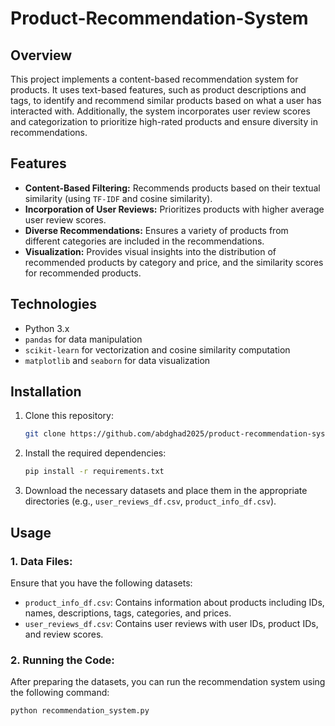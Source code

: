 # Product-Recommendation-System

## Overview
This project implements a content-based recommendation system for products. It uses text-based features, such as product descriptions and tags, to identify and recommend similar products based on what a user has interacted with. Additionally, the system incorporates user review scores and categorization to prioritize high-rated products and ensure diversity in recommendations.

## Features
- **Content-Based Filtering:** Recommends products based on their textual similarity (using `TF-IDF` and cosine similarity).
- **Incorporation of User Reviews:** Prioritizes products with higher average user review scores.
- **Diverse Recommendations:** Ensures a variety of products from different categories are included in the recommendations.
- **Visualization:** Provides visual insights into the distribution of recommended products by category and price, and the similarity scores for recommended products.

## Technologies
- Python 3.x
- `pandas` for data manipulation
- `scikit-learn` for vectorization and cosine similarity computation
- `matplotlib` and `seaborn` for data visualization

## Installation
1. Clone this repository:
    ```bash
    git clone https://github.com/abdghad2025/product-recommendation-system.git
    ```

2. Install the required dependencies:
    ```bash
    pip install -r requirements.txt
    ```

3. Download the necessary datasets and place them in the appropriate directories (e.g., `user_reviews_df.csv`, `product_info_df.csv`).

## Usage

### 1. Data Files:
Ensure that you have the following datasets:
- `product_info_df.csv`: Contains information about products including IDs, names, descriptions, tags, categories, and prices.
- `user_reviews_df.csv`: Contains user reviews with user IDs, product IDs, and review scores.

### 2. Running the Code:
After preparing the datasets, you can run the recommendation system using the following command:

```bash
python recommendation_system.py
